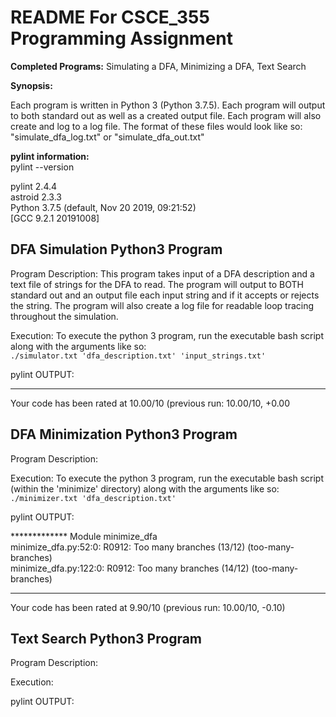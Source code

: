 # README For CSCE_355 Programming Assignment

__Completed Programs:__ Simulating a DFA, Minimizing a DFA, Text Search

__Synopsis:__

 Each program is written in Python 3 (Python 3.7.5). Each program will output to both standard out as well as 
 a created output file. Each program will also create and log to a log file. The format of these files would look like so:
 "simulate_dfa_log.txt" or "simulate_dfa_out.txt"

__pylint information:__  
pylint --version  

pylint 2.4.4  
astroid 2.3.3  
Python 3.7.5 (default, Nov 20 2019, 09:21:52)  
[GCC 9.2.1 20191008]  

## DFA Simulation Python3 Program

Program Description:
    This program takes input of a DFA description and a text file of strings for the DFA to read. 
    The program will output to BOTH standard out and an output file each input string and if it accepts or 
    rejects the string. The program will also create a log file for readable loop tracing throughout
    the simulation.

Execution:
    To execute the python 3 program, run the executable bash script along with the arguments like so:  
    ```
    ./simulator.txt 'dfa_description.txt' 'input_strings.txt'
    ```

pylint OUTPUT:
  
------------------------------------------------------------------
Your code has been rated at 10.00/10 (previous run: 10.00/10, +0.00

  
## DFA Minimization Python3 Program 

Program Description:

Execution:
    To execute the python 3 program, run the executable bash script (within the 'minimize' directory) along with 
    the arguments like so:  
    ```
     ./minimizer.txt 'dfa_description.txt'
    ```

pylint OUTPUT:

************* Module minimize_dfa  
minimize_dfa.py:52:0: R0912: Too many branches (13/12) (too-many-branches)  
minimize_dfa.py:122:0: R0912: Too many branches (14/12) (too-many-branches)  
  
-------------------------------------------------------------------
Your code has been rated at 9.90/10 (previous run: 10.00/10, -0.10)

## Text Search  Python3 Program

Program Description:  

Execution:  

pylint OUTPUT:  

